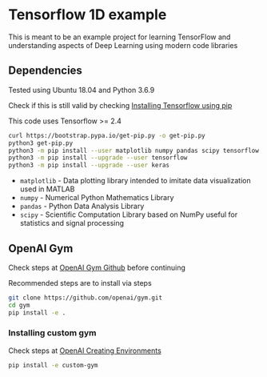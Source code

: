 # Tensorflow 1D example

This is meant to be an example project for learning TensorFlow and understanding aspects of Deep Learning using modern code libraries

## Dependencies

Tested using Ubuntu 18.04 and Python 3.6.9

Check if this is still valid by checking [Installing Tensorflow using pip](https://www.tensorflow.org/install/pip)

This code uses Tensorflow >= 2.4

```bash
curl https://bootstrap.pypa.io/get-pip.py -o get-pip.py
python3 get-pip.py
python3 -m pip install --user matplotlib numpy pandas scipy tensorflow keras
python3 -m pip install --upgrade --user tensorflow
python3 -m pip install --upgrade --user keras
```

* `matplotlib` - Data plotting library intended to imitate data visualization used in MATLAB  
* `numpy` - Numerical Python Mathematics Library
* `pandas` - Python Data Analysis Library
* `scipy` - Scientific Computation Library based on NumPy useful for statistics and signal processing

## OpenAI Gym

Check steps at [OpenAI Gym Github](https://github.com/openai/gym) before continuing

Recommended steps are to install via steps

```bash
git clone https://github.com/openai/gym.git
cd gym
pip install -e .
```

### Installing custom gym

Check steps at [OpenAI Creating Environments](https://github.com/openai/gym/blob/master/docs/creating-environments.md)

```bash
pip install -e custom-gym
```